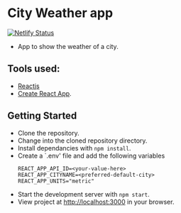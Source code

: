 # City Weather app
[![Netlify Status](https://api.netlify.com/api/v1/badges/c79ae907-e71f-4e59-b08e-1769192986ab/deploy-status)](https://app.netlify.com/sites/cityweather-xerrex/deploys)

* App to show the weather of a city.

## Tools used:
* [Reactjs](https://reactjs.org/)
* [Create React App](https://github.com/facebook/create-react-app).

## Getting Started
* Clone the repository.
* Change into the cloned repository directory.
* Install dependancies with `npm install`.
* Create a `.env' file and add the following variables
    ```
    REACT_APP_API_ID=<your-value-here>
    REACT_APP_CITYNAME=<preferred-default-city>
    REACT_APP_UNITS="metric"
    ```
* Start the development server with `npm start`.
* View project at [http://localhost:3000](http://localhost:3000) in your browser.
